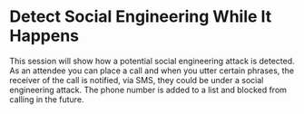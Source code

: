 # Detect Social Engineering While It Happens

This session will show how a potential social engineering attack is detected. As an attendee you can place a call and when you utter certain phrases, the receiver of the call is notified, via SMS, they could be under a social engineering attack. The phone number is added to a list and blocked from calling in the future.
